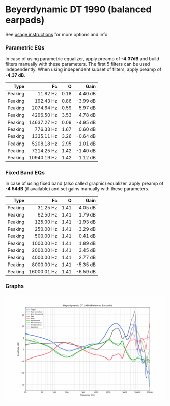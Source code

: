 # Beyerdynamic DT 1990 (balanced earpads)
See [usage instructions](https://github.com/jaakkopasanen/AutoEq#usage) for more options and info.

### Parametric EQs
In case of using parametric equalizer, apply preamp of **-4.37dB** and build filters manually
with these parameters. The first 5 filters can be used independently.
When using independent subset of filters, apply preamp of **-4.37 dB**.

| Type    | Fc          |    Q | Gain     |
|--------:|------------:|-----:|---------:|
| Peaking | 11.82 Hz    | 0.18 | 4.40 dB  |
| Peaking | 192.43 Hz   | 0.86 | -3.99 dB |
| Peaking | 2074.64 Hz  | 0.59 | 5.97 dB  |
| Peaking | 4296.50 Hz  | 3.53 | 4.78 dB  |
| Peaking | 14637.27 Hz | 0.09 | -4.95 dB |
| Peaking | 776.33 Hz   | 1.67 | 0.60 dB  |
| Peaking | 1335.11 Hz  | 3.26 | -0.64 dB |
| Peaking | 5208.18 Hz  | 2.95 | 1.01 dB  |
| Peaking | 7214.25 Hz  | 1.42 | -1.40 dB |
| Peaking | 10940.19 Hz | 1.42 | 1.12 dB  |

### Fixed Band EQs
In case of using fixed band (also called graphic) equalizer, apply preamp of **-4.54dB**
(if available) and set gains manually with these parameters.

| Type    | Fc          |    Q | Gain     |
|--------:|------------:|-----:|---------:|
| Peaking | 31.25 Hz    | 1.41 | 4.05 dB  |
| Peaking | 62.50 Hz    | 1.41 | 1.79 dB  |
| Peaking | 125.00 Hz   | 1.41 | -1.93 dB |
| Peaking | 250.00 Hz   | 1.41 | -3.29 dB |
| Peaking | 500.00 Hz   | 1.41 | 0.41 dB  |
| Peaking | 1000.00 Hz  | 1.41 | 1.89 dB  |
| Peaking | 2000.00 Hz  | 1.41 | 3.45 dB  |
| Peaking | 4000.00 Hz  | 1.41 | 2.77 dB  |
| Peaking | 8000.00 Hz  | 1.41 | -5.35 dB |
| Peaking | 16000.01 Hz | 1.41 | -6.59 dB |

### Graphs
![](./Beyerdynamic%20DT%201990%20(balanced%20earpads).png)